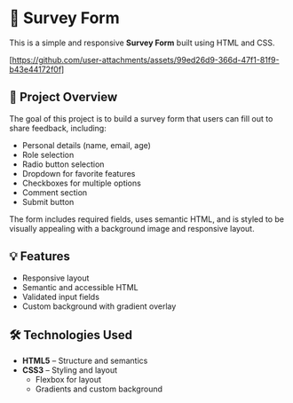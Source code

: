 # 📝 Survey Form

This is a simple and responsive **Survey Form** built using HTML and CSS.

[https://github.com/user-attachments/assets/99ed26d9-366d-47f1-81f9-b43e44172f0f]

## 📌 Project Overview

The goal of this project is to build a survey form that users can fill out to share feedback, including:

- Personal details (name, email, age)
- Role selection
- Radio button selection
- Dropdown for favorite features
- Checkboxes for multiple options
- Comment section
- Submit button

The form includes required fields, uses semantic HTML, and is styled to be visually appealing with a background image and responsive layout.

## 💡 Features

- Responsive layout
- Semantic and accessible HTML
- Validated input fields
- Custom background with gradient overlay

## 🛠️ Technologies Used

- **HTML5** – Structure and semantics
- **CSS3** – Styling and layout
  - Flexbox for layout
  - Gradients and custom background

